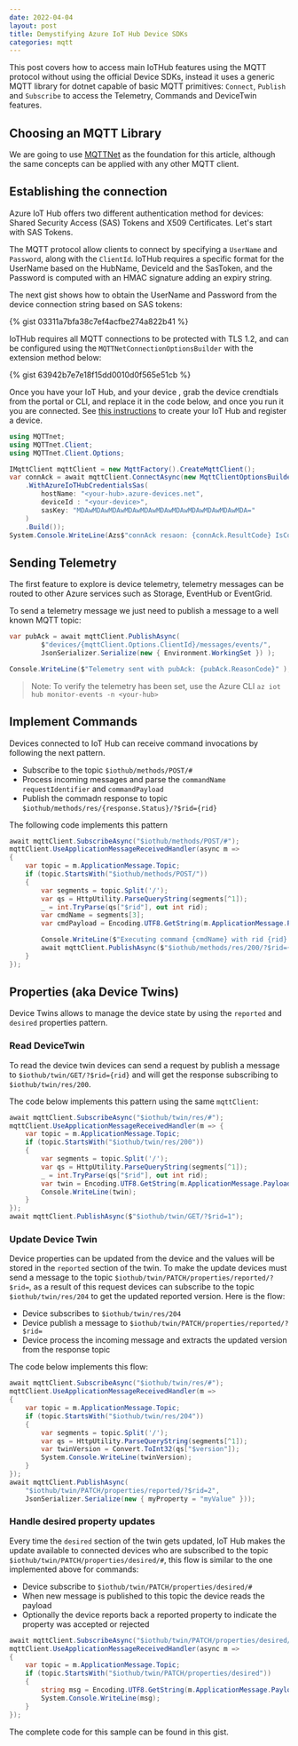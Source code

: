 ```yaml
---
date: 2022-04-04
layout: post
title: Demystifying Azure IoT Hub Device SDKs
categories: mqtt
---
```


This post covers how to access main IoTHub features using the MQTT protocol without using the official Device SDKs, instead it uses a generic MQTT library for dotnet capable of basic MQTT primitives: `Connect`, `Publish` and `Subscribe` to access the Telemetry, Commands and DeviceTwin features.

## Choosing an MQTT Library

We are going to use [MQTTNet](https://github.com/dotnet/mqttnet) as the foundation for this article, although the same concepts can be applied with any other MQTT client.

## Establishing the connection

Azure IoT Hub offers two different authentication method for devices: Shared Security Access (SAS) Tokens and X509 Certificates. Let's start with SAS Tokens.

The MQTT protocol allow clients to connect by specifying a `UserName` and `Password`, along with the `ClientId`. IoTHub requires a specific format for the UserName based on the HubName, DeviceId and the SasToken, and the Password is computed with an HMAC signature adding an expiry string.

The next gist shows how to obtain the UserName and Password from the device connection string based on SAS tokens:

{% gist 03311a7bfa38c7ef4acfbe274a822b41 %}

IoTHub requires all MQTT connections to be protected with TLS 1.2, and can be configured using the `MQTTNetConnectionOptionsBuilder` with the extension method below:

{% gist 63942b7e7e18f15dd0010d0f565e51cb %}


Once you have your IoT Hub, and your device , grab the device crendtials from the portal or CLI, and replace it in the code below, and once you run it you are connected. See [this instructions](https://docs.microsoft.com/en-us/azure/iot-develop/quickstart-send-telemetry-iot-hub?pivots=programming-language-ansi-c#register-a-device) to create your IoT Hub and register a device.

```cs
using MQTTnet;
using MQTTnet.Client;
using MQTTnet.Client.Options;

IMqttClient mqttClient = new MqttFactory().CreateMqttClient();
var connAck = await mqttClient.ConnectAsync(new MqttClientOptionsBuilder()
    .WithAzureIoTHubCredentialsSas(
        hostName: "<your-hub>.azure-devices.net",
        deviceId : "<your-device>",
        sasKey: "MDAwMDAwMDAwMDAwMDAwMDAwMDAwMDAwMDAwMDAwMDA="
    )
    .Build());
System.Console.WriteLine(Azs$"connAck resaon: {connAck.ResultCode} IsConnected: {mqttClient.IsConnected}");

```

## Sending Telemetry

The first feature to explore is device telemetry, telemetry messages can be routed to other Azure services such as Storage, EventHub or EventGrid. 

To send a telemetry message we just need to publish a message to a well known MQTT topic:

```cs
var pubAck = await mqttClient.PublishAsync(
        $"devices/{mqttClient.Options.ClientId}/messages/events/",
        JsonSerializer.Serialize(new { Environment.WorkingSet }) );

Console.WriteLine($"Telemetry sent with pubAck: {pubAck.ReasonCode}" );
```

>Note: To verify the telemetry has been set, use the Azure CLI `az iot hub monitor-events -n <your-hub>`

## Implement Commands

Devices connected to IoT Hub can receive command invocations by following the next pattern.

- Subscribe to the topic `$iothub/methods/POST/#`
- Process incoming messages and parse the `commandName` `requestIdentifier` and `commandPayload`
- Publish the commadn response to topic `$iothub/methods/res/{response.Status}/?$rid={rid}`

The following code implements this pattern

```cs
await mqttClient.SubscribeAsync("$iothub/methods/POST/#");
mqttClient.UseApplicationMessageReceivedHandler(async m =>
{
    var topic = m.ApplicationMessage.Topic;
    if (topic.StartsWith("$iothub/methods/POST/"))
    {
        var segments = topic.Split('/');
        var qs = HttpUtility.ParseQueryString(segments[^1]);
        _ = int.TryParse(qs["$rid"], out int rid);
        var cmdName = segments[3];
        var cmdPayload = Encoding.UTF8.GetString(m.ApplicationMessage.Payload);

        Console.WriteLine($"Executing command {cmdName} with rid {rid} and payload {cmdPayload}");
        await mqttClient.PublishAsync($"$iothub/methods/res/200/?$rid={rid}", cmdPayload);
    }
});
```

## Properties (aka Device Twins)

Device Twins allows to manage the device state by using the `reported` and `desired` properties pattern. 

### Read DeviceTwin

To read the device twin devices can send a request by  publish a message to `$iothub/twin/GET/?$rid={rid}` and will get the response subscribing to `$iothub/twin/res/200`.

The code below implements this pattern using the same `mqttClient`:

```cs
await mqttClient.SubscribeAsync("$iothub/twin/res/#");
mqttClient.UseApplicationMessageReceivedHandler(m => {
    var topic = m.ApplicationMessage.Topic;
    if (topic.StartsWith("$iothub/twin/res/200"))
    {
        var segments = topic.Split('/');
        var qs = HttpUtility.ParseQueryString(segments[^1]);
        _ = int.TryParse(qs["$rid"], out int rid);
        var twin = Encoding.UTF8.GetString(m.ApplicationMessage.Payload);
        Console.WriteLine(twin);
    }
});
await mqttClient.PublishAsync($"$iothub/twin/GET/?$rid=1");
```

### Update Device Twin

Device properties can be updated from the device and the values will be stored in the `reported` section of the twin. To make the update devices must send a message to the topic `$iothub/twin/PATCH/properties/reported/?$rid=`, as a result of this request devices can subscribe to the topic `$iothub/twin/res/204` to get the updated reported version. Here is the flow:

- Device subscribes to `$iothub/twin/res/204`
- Device publish a message to `$iothub/twin/PATCH/properties/reported/?$rid=`
- Device process the incoming message and extracts the updated version from the response topic

The code below implements this flow:

```cs
await mqttClient.SubscribeAsync("$iothub/twin/res/#");
mqttClient.UseApplicationMessageReceivedHandler(m =>
{
    var topic = m.ApplicationMessage.Topic;
    if (topic.StartsWith("$iothub/twin/res/204"))
    {
        var segments = topic.Split('/');
        var qs = HttpUtility.ParseQueryString(segments[^1]);
        var twinVersion = Convert.ToInt32(qs["$version"]);
        System.Console.WriteLine(twinVersion);
    }
});
await mqttClient.PublishAsync(
    "$iothub/twin/PATCH/properties/reported/?$rid=2",
    JsonSerializer.Serialize(new { myProperty = "myValue" }));
```

### Handle desired property updates

Every time the `desired` section of the twin gets updated, IoT Hub makes the update available to connected devices who are subscribed to the topic `$iothub/twin/PATCH/properties/desired/#`, this flow is similar to the one implemented above for commands:

- Device subscribe to `$iothub/twin/PATCH/properties/desired/#`
- When new message is published to this topic the device reads the payload
- Optionally the device reports back a reported property to indicate the property was accepted or rejected

```cs
await mqttClient.SubscribeAsync("$iothub/twin/PATCH/properties/desired/#");
mqttClient.UseApplicationMessageReceivedHandler(async m =>
{
    var topic = m.ApplicationMessage.Topic;
    if (topic.StartsWith("$iothub/twin/PATCH/properties/desired"))
    {
        string msg = Encoding.UTF8.GetString(m.ApplicationMessage.Payload);
        System.Console.WriteLine(msg);
    }
});
```

The complete code for this sample can be found in this gist.